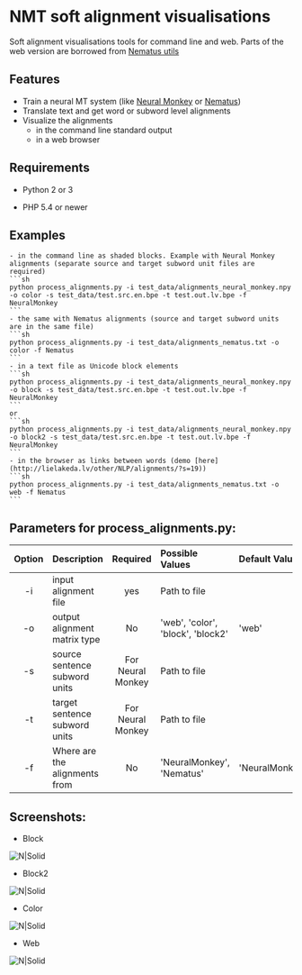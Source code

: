 # NMT soft alignment visualisations
Soft alignment visualisations tools for command line and web. Parts of the web version are borrowed from [Nematus utils](https://github.com/rsennrich/nematus/tree/master/utils)

Features
---------

  - Train a neural MT system (like [Neural Monkey](https://github.com/ufal/neuralmonkey/) or [Nematus](https://github.com/rsennrich/nematus/))
  - Translate text and get word or subword level alignments
  - Visualize the alignments
    - in the command line standard output
    - in a web browser

Requirements
---------

* Python 2 or 3

* PHP 5.4 or newer

Examples
---------

	- in the command line as shaded blocks. Example with Neural Monkey alignments (separate source and target subword unit files are required)
	```sh
	python process_alignments.py -i test_data/alignments_neural_monkey.npy -o color -s test_data/test.src.en.bpe -t test.out.lv.bpe -f NeuralMonkey
	```
	- the same with Nematus alignments (source and target subword units are in the same file)
	```sh
	python process_alignments.py -i test_data/alignments_nematus.txt -o color -f Nematus
	```
	- in a text file as Unicode block elements
	```sh
	python process_alignments.py -i test_data/alignments_neural_monkey.npy -o block -s test_data/test.src.en.bpe -t test.out.lv.bpe -f NeuralMonkey
	```
	or
	```sh
	python process_alignments.py -i test_data/alignments_neural_monkey.npy -o block2 -s test_data/test.src.en.bpe -t test.out.lv.bpe -f NeuralMonkey
	```
	- in the browser as links between words (demo [here](http://lielakeda.lv/other/NLP/alignments/?s=19))
	```sh
	python process_alignments.py -i test_data/alignments_nematus.txt -o web -f Nematus
	```

Parameters for process_alignments.py:
---------

| Option | Description                   | Required 		 | Possible Values 			 		| Default Value  |
|:------:|:------------------------------|:-----------------:|:---------------------------------|:---------------|
| -i     | input alignment file			 | yes     			 | Path to file						|				 |
| -o     | output alignment matrix type	 | No      		 	 | 'web', 'color', 'block', 'block2'| 'web'			 |
| -s     | source sentence subword units | For Neural Monkey | Path to file			  	 		|				 |
| -t     | target sentence subword units | For Neural Monkey | Path to file			  	 		|				 |
| -f     | Where are the alignments from | No     	 		 | 'NeuralMonkey', 'Nematus' 		| 'NeuralMonkey' |

Screenshots:
---------

  - Block
  
![N|Solid](https://github.com/M4t1ss/sAliViz/blob/master/screenshots/blockAlignments.PNG?raw=true)
  - Block2
  
![N|Solid](https://github.com/M4t1ss/sAliViz/blob/master/screenshots/block2.png?raw=true)
  - Color
  
![N|Solid](https://github.com/M4t1ss/sAliViz/blob/master/screenshots/colorAlignments.PNG?raw=true)
  - Web
  
![N|Solid](https://github.com/M4t1ss/sAliViz/blob/master/screenshots/webAlignments.PNG?raw=true)
